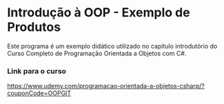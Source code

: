 # Introdução à OOP - Exemplo de Produtos
Este programa é um exemplo didático utilizado no capítulo introdutório do Curso Completo de Programação Orientada a Objetos com C#. 
### Link para o curso
https://www.udemy.com/programacao-orientada-a-objetos-csharp/?couponCode=OOPGIT

